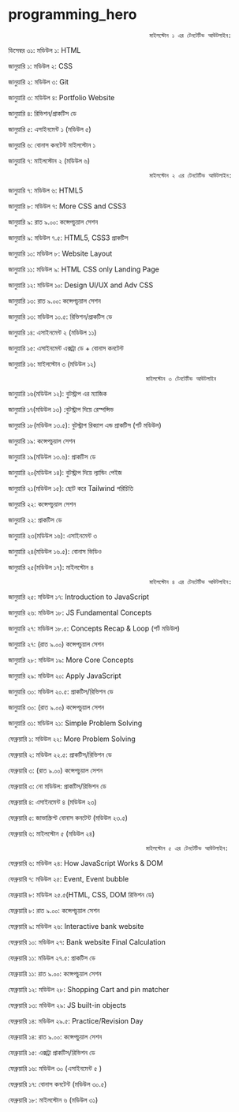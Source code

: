 # programming_hero

                                            মাইলস্টোন ১ এর টেনটেটিভ আউটলাইন: 

ডিসেম্বর ৩১: মডিউল ১: HTML  

জানুয়ারি ১: মডিউল ২: CSS 

জানুয়ারি ২: মডিউল ৩: Git 

জানুয়ারি ৩: মডিউল ৪: Portfolio Website 

জানুয়ারি ৪: রিভিশন/প্রাকটিস ডে

জানুয়ারি ৫: এসাইনমেন্ট ১ (মডিউল ৫)

জানুয়ারি ৬: বোনাস কনটেন্ট মাইলস্টোন ১

জানুয়ারি ৭: মাইলস্টোন ২ (মডিউল ৬)

                                            মাইলস্টোন ২ এর টেনটেটিভ আউটলাইন: 

জানুয়ারি ৭: মডিউল ৬: HTML5  

জানুয়ারি ৮: মডিউল ৭: More CSS and CSS3 

জানুয়ারি ৯: রাত ৯.০০: কন্সেপচুয়াল সেশন

জানুয়ারি ৯: মডিউল ৭.৫: HTML5, CSS3 প্রাকটিস

জানুয়ারি ১০: মডিউল ৮: Website Layout

জানুয়ারি ১১: মডিউল ৯: HTML CSS only Landing Page

জানুয়ারি ১২: মডিউল ১০: Design UI/UX and Adv CSS

জানুয়ারি ১৩: রাত ৯.০০: কন্সেপচুয়াল সেশন

জানুয়ারি ১৩: মডিউল ১০.৫: রিভিশন/প্রাকটিস ডে

জানুয়ারি ১৪: এসাইনমেন্ট ২ (মডিউল ১১)

জানুয়ারি ১৫: এসাইনমেন্ট এক্সট্রা ডে + বোনাস কনটেন্ট

জানুয়ারি ১৬: মাইলস্টোন ৩ (মডিউল ১২)

                                           মাইলস্টোন ৩ টেনটেটিভ আউটলাইন 

জানুয়ারি ১৬(মডিউল ১২): বুটস্ট্রাপ এর ম্যাজিক

জানুয়ারি ১৭(মডিউল ১৩) :বুটস্ট্রাপ দিয়ে রেস্পন্সিভ 

জানুয়ারি ১৮(মডিউল ১৩.৫): বুটস্ট্রাপ রিক্যাপ এন্ড প্রাকটিস (শর্ট মডিউল)

জানুয়ারি ১৯: কন্সেপচুয়াল সেশন

জানুয়ারি ১৯(মডিউল ১৩.৬): প্রাকটিস ডে 

জানুয়ারি ২০(মডিউল ১৪): বুটস্ট্রাপ দিয়ে ল্যান্ডিং পেইজ

জানুয়ারি ২১(মডিউল ১৫): ছোট করে Tailwind পরিচিতি 

জানুয়ারি ২২: কন্সেপচুয়াল সেশন

জানুয়ারি ২২: প্রাকটিস ডে 

জানুয়ারি ২৩(মডিউল ১৬): এসাইনমেন্ট ৩

জানুয়ারি ২৪(মডিউল ১৬.৫): বোনাস ভিডিও

জানুয়ারি ২৫(মডিউল ১৭): মাইলস্টোন ৪

                                            মাইলস্টোন ৪ এর টেনটেটিভ আউটলাইন: 

জানুয়ারি ২৫: মডিউল ১৭: Introduction to JavaScript

জানুয়ারি ২৬: মডিউল ১৮: JS Fundamental Concepts

জানুয়ারি ২৭: মডিউল ১৮.৫: Concepts Recap & Loop (শর্ট মডিউল) 

জানুয়ারি ২৭: (রাত ৯.০০) কন্সেপচুয়াল সেশন

জানুয়ারি ২৮: মডিউল ১৯: More Core Concepts

জানুয়ারি ২৯: মডিউল ২০: Apply JavaScript

জানুয়ারি ৩০: মডিউল ২০.৫: প্রাকটিস/রিভিশন ডে

জানুয়ারি ৩০: (রাত ৯.০০) কন্সেপচুয়াল সেশন

জানুয়ারি ৩১: মডিউল ২১: Simple Problem Solving

ফেব্রুয়ারি ১: মডিউল ২২: More Problem Solving

ফেব্রুয়ারি ২: মডিউল ২২.৫: প্রাকটিস/রিভিশন ডে

ফেব্রুয়ারি ৩: (রাত ৯.০০) কন্সেপচুয়াল সেশন

ফেব্রুয়ারি ৩: নো মডিউল: প্রাকটিস/রিভিশন ডে

ফেব্রুয়ারি ৪: এসাইনমেন্ট ৪ (মডিউল ২৩)

ফেব্রুয়ারি ৫: জাভাস্ক্রিপ্ট বোনাস কনটেন্ট (মডিউল ২৩.৫)

ফেব্রুয়ারি ৬: মাইলস্টোন ৫ (মডিউল ২৪)


                                           মাইলস্টোন ৫ এর টেনটেটিভ আউটলাইন: 

ফেব্রুয়ারি ৬: মডিউল ২৪: How JavaScript Works & DOM 

ফেব্রুয়ারি ৭: মডিউল ২৫: Event, Event bubble 

ফেব্রুয়ারি ৮: মডিউল ২৫.৫(HTML, CSS, DOM রিভিশন ডে)

ফেব্রুয়ারি ৮: রাত ৯.০০: কন্সেপচুয়াল সেশন

ফেব্রুয়ারি ৯: মডিউল ২৬: Interactive bank website

ফেব্রুয়ারি ১০: মডিউল ২৭: Bank website Final Calculation

ফেব্রুয়ারি ১১: মডিউল ২৭.৫: প্রাকটিস ডে

ফেব্রুয়ারি ১১: রাত ৯.০০: কন্সেপচুয়াল সেশন 

ফেব্রুয়ারি ১২: মডিউল ২৮: Shopping Cart and pin matcher

ফেব্রুয়ারি ১৩: মডিউল ২৯: JS built-in objects

ফেব্রুয়ারি ১৪: মডিউল ২৯.৫: Practice/Revision Day  

ফেব্রুয়ারি ১৪: রাত ৯.০০: কন্সেপচুয়াল সেশন  

ফেব্রুয়ারি ১৫: এক্সট্রা প্রাকটিস/রিভিশন ডে 

ফেব্রুয়ারি ১৬: মডিউল ৩০ (এসাইনমেন্ট ৫ )

ফেব্রুয়ারি ১৭: বোনাস কনটেন্ট (মডিউল ৩০.৫) 

ফেব্রুয়ারি ১৮: মাইলস্টোন ৬ (মডিউল ৩১)
